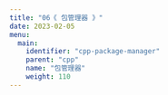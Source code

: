 ```yaml
---
title: "06《 包管理器 》"
date: 2023-02-05
menu:
  main:
    identifier: "cpp-package-manager"
    parent: "cpp"
    name: "包管理器"
    weight: 110
---
```


